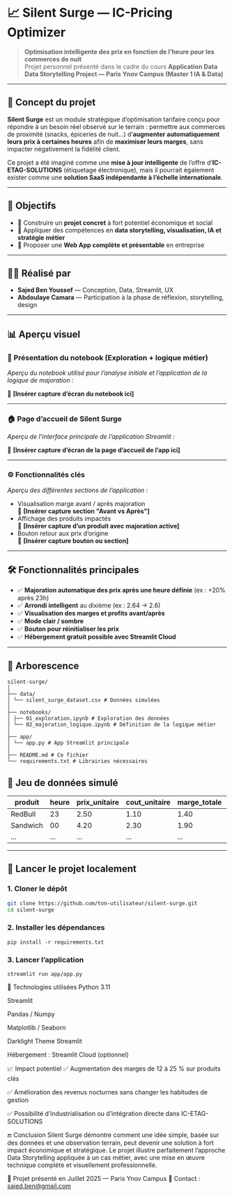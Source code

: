 # 📈 Silent Surge — IC-Pricing Optimizer

> **Optimisation intelligente des prix en fonction de l’heure pour les commerces de nuit**  
> Projet personnel présenté dans le cadre du cours **Application Data**  
> **Data Storytelling Project — Paris Ynov Campus (Master 1 IA & Data)**

---

## 🧠 Concept du projet

**Silent Surge** est un module stratégique d’optimisation tarifaire conçu pour répondre à un besoin réel observé sur le terrain : permettre aux commerces de proximité (snacks, épiceries de nuit…) d’**augmenter automatiquement leurs prix à certaines heures** afin de **maximiser leurs marges**, sans impacter négativement la fidélité client.

Ce projet a été imaginé comme une **mise à jour intelligente** de l’offre d’**IC-ETAG-SOLUTIONS** (étiquetage électronique), mais il pourrait également exister comme une **solution SaaS indépendante à l’échelle internationale**.

---

## 🎯 Objectifs

- 🎯 Construire un **projet concret** à fort potentiel économique et social
- 🧠 Appliquer des compétences en **data storytelling, visualisation, IA et stratégie métier**
- 🚀 Proposer une **Web App complète et présentable** en entreprise

---

## 🧑‍💻 Réalisé par

- **Sajed Ben Youssef** — Conception, Data, Streamlit, UX
- **Abdoulaye Camara** — Participation à la phase de réflexion, storytelling, design

---

## 📊 Aperçu visuel

### 📌 Présentation du notebook (Exploration + logique métier)

_Aperçu du notebook utilisé pour l’analyse initiale et l’application de la logique de majoration :_

📸 **[Insérer capture d’écran du notebook ici]**

---

### 🏠 Page d’accueil de Silent Surge

_Aperçu de l’interface principale de l’application Streamlit :_

📸 **[Insérer capture d’écran de la page d’accueil de l’app ici]**

---

### ⚙️ Fonctionnalités clés

_Aperçu des différentes sections de l’application :_

- Visualisation marge avant / après majoration  
  📸 **[Insérer capture section "Avant vs Après"]**
- Affichage des produits impactés  
  📸 **[Insérer capture d’un produit avec majoration active]**
- Bouton retour aux prix d’origine  
  📸 **[Insérer capture bouton ou section]**

---

## 🛠️ Fonctionnalités principales

- ✅ **Majoration automatique des prix après une heure définie** (ex : +20% après 23h)
- ✅ **Arrondi intelligent** au dixième (ex : 2.64 → 2.6)
- ✅ **Visualisation des marges et profits avant/après**
- ✅ **Mode clair / sombre**
- ✅ **Bouton pour réinitialiser les prix**
- ✅ **Hébergement gratuit possible avec Streamlit Cloud**

---

## 📁 Arborescence

```
silent-surge/
│
├── data/
│ └── silent_surge_dataset.csv # Données simulées
│
├── notebooks/
│ ├── 01_exploration.ipynb # Exploration des données
│ └── 02_majoration_logique.ipynb # Définition de la logique métier
│
├── app/
│ └── app.py # App Streamlit principale
│
├── README.md # Ce fichier
└── requirements.txt # Librairies nécessaires
```

## 📂 Jeu de données simulé

| produit  | heure | prix_unitaire | cout_unitaire | marge_totale | zone | saison | mois | jour |
| -------- | ----- | ------------- | ------------- | ------------ | ---- | ------ | ---- | ---- |
| RedBull  | 23    | 2.50          | 1.10          | 1.40         | Sud  | Été    | 7    | Ven  |
| Sandwich | 00    | 4.20          | 2.30          | 1.90         | Nord | Hiver  | 12   | Sam  |
| ...      | ...   | ...           | ...           | ...          | ...  | ...    | ...  | ...  |

---

## 🚀 Lancer le projet localement

### 1. Cloner le dépôt

```bash
git clone https://github.com/ton-utilisateur/silent-surge.git
cd silent-surge
```

### 2. Installer les dépendances

```
pip install -r requirements.txt
```

### 3. Lancer l’application

```
streamlit run app/app.py
```

🧠 Technologies utilisées
Python 3.11

Streamlit

Pandas / Numpy

Matplotlib / Seaborn

Darklight Theme Streamlit

Hébergement : Streamlit Cloud (optionnel)

📈 Impact potentiel
✅ Augmentation des marges de 12 à 25 % sur produits clés

✅ Amélioration des revenus nocturnes sans changer les habitudes de gestion

✅ Possibilité d’industrialisation ou d’intégration directe dans IC-ETAG-SOLUTIONS

🔚 Conclusion
Silent Surge démontre comment une idée simple, basée sur des données et une observation terrain, peut devenir une solution à fort impact économique et stratégique. Le projet illustre parfaitement l’approche Data Storytelling appliquée à un cas métier, avec une mise en œuvre technique complète et visuellement professionnelle.

📍 Projet présenté en Juillet 2025 — Paris Ynov Campus
📧 Contact : sajed.ben@gmail.com
